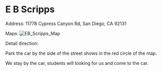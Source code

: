 # E B Scripps

Address: 11778 Cypress Canyon Rd, San Diego, CA 92131

Maps:
![EB_Scripps_Map](EB_Scripps.jpg)

Detail direction:

Park the car by the side of the street shows in the red circle of the map. 

We stay by the car, students will looking for us and come to the car.